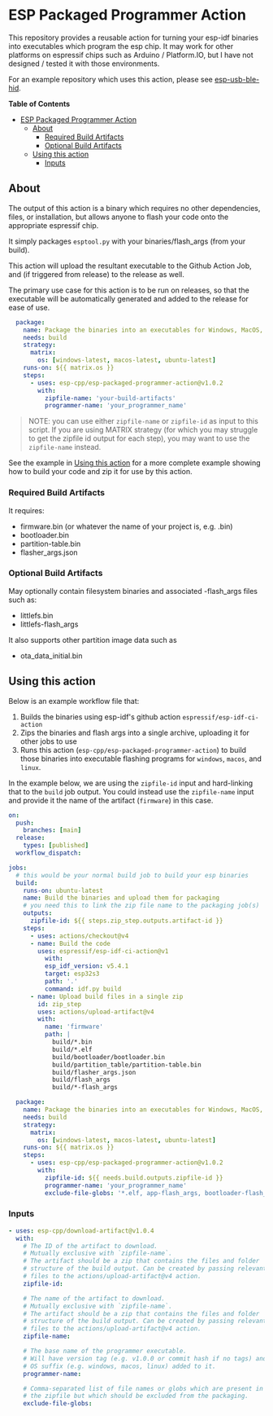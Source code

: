 # ESP Packaged Programmer Action

This repository provides a reusable action for turning your esp-idf binaries
into executables which program the esp chip. It may work for other platforms on
espressif chips such as Arduino / Platform.IO, but I have not designed / tested
it with those environments.

For an example repository which uses this action, please see
[esp-usb-ble-hid](https://github.com/finger563/esp-usb-ble-hid).

<!-- markdown-toc start - Don't edit this section. Run M-x markdown-toc-refresh-toc -->
**Table of Contents**

- [ESP Packaged Programmer Action](#esp-packaged-programmer-action)
  - [About](#about)
    - [Required Build Artifacts](#required-build-artifacts)
    - [Optional Build Artifacts](#optional-build-artifacts)
  - [Using this action](#using-this-action)
    - [Inputs](#inputs)

<!-- markdown-toc end -->

## About

The output of this action is a binary which requires no other dependencies,
files, or installation, but allows anyone to flash your code onto the
appropriate espressif chip.

It simply packages `esptool.py` with your binaries/flash_args (from your build).

This action will upload the resultant executable to the Github Action Job, and
(if triggered from release) to the release as well.

The primary use case for this action is to be run on releases, so that the
executable will be automatically generated and added to the release for ease of
use.

```yaml
  package:
    name: Package the binaries into an executables for Windows, MacOS, and Linux (Ubuntu)
    needs: build
    strategy:
      matrix:
        os: [windows-latest, macos-latest, ubuntu-latest]
    runs-on: ${{ matrix.os }}
    steps:
      - uses: esp-cpp/esp-packaged-programmer-action@v1.0.2
        with:
          zipfile-name: 'your-build-artifacts'
          programmer-name: 'your_programmer_name'
```

> NOTE: you can use either `zipfile-name` or `zipfile-id` as input to this
> script. If you are using MATRIX strategy (for which you may struggle to get
> the zipfile id output for each step), you may want to use the `zipfile-name`
> instead.

See the example in [Using this action](#using-this-action) for a more complete
example showing how to build your code and zip it for use by this action.

### Required Build Artifacts

It requires:
- firmware.bin (or whatever the name of your project is, e.g. <project-name>.bin)
- bootloader.bin
- partition-table.bin
- flasher_args.json

### Optional Build Artifacts

May optionally contain filesystem binaries and associated -flash_args files such as:
- littlefs.bin
- littlefs-flash_args

It also supports other partition image data such as
- ota_data_initial.bin

## Using this action

Below is an example workflow file that:

1. Builds the binaries using esp-idf's github action `espressif/esp-idf-ci-action`
2. Zips the binaries and flash args into a single archive, uploading it for other jobs to use
3. Runs this action (`esp-cpp/esp-packaged-programmer-action`) to build those
   binaries into executable flashing programs for `windows`, `macos`, and
   `linux`.

In the example below, we are using the `zipfile-id` input and hard-linking that
to the `build` job output. You could instead use the `zipfile-name` input and
provide it the name of the artifact (`firmware`) in this case.

```yaml
on: 
  push:
    branches: [main]
  release:
    types: [published]
  workflow_dispatch:

jobs:
  # this would be your normal build job to build your esp binaries
  build:
    runs-on: ubuntu-latest
    name: Build the binaries and upload them for packaging
    # you need this to link the zip file name to the packaging job(s)
    outputs:
      zipfile-id: ${{ steps.zip_step.outputs.artifact-id }}
    steps:
      - uses: actions/checkout@v4
      - name: Build the code
        uses: espressif/esp-idf-ci-action@v1
          with:
          esp_idf_version: v5.4.1
          target: esp32s3
          path: '.'
          command: idf.py build
      - name: Upload build files in a single zip
        id: zip_step
        uses: actions/upload-artifact@v4
        with:
          name: 'firmware'
          path: |
            build/*.bin
            build/*.elf
            build/bootloader/bootloader.bin
            build/partition_table/partition-table.bin
            build/flasher_args.json
            build/flash_args
            build/*-flash_args

  package:
    name: Package the binaries into an executables for Windows, MacOS, and Linux (Ubuntu)
    needs: build
    strategy:
      matrix:
        os: [windows-latest, macos-latest, ubuntu-latest]
    runs-on: ${{ matrix.os }}
    steps:
      - uses: esp-cpp/esp-packaged-programmer-action@v1.0.2
        with:
          zipfile-id: ${{ needs.build.outputs.zipfile-id }}
          programmer-name: 'your_programmer_name'
          exclude-file-globs: '*.elf, app-flash_args, bootloader-flash_args, partition-table-flash_args'
```

### Inputs

```yaml
- uses: esp-cpp/download-artifact@v1.0.4
  with:
    # The ID of the artifact to download. 
    # Mutually exclusive with `zipfile-name`. 
    # The artifact should be a zip that contains the files and folder 
    # structure of the build output. Can be created by passing relevant 
    # files to the actions/upload-artifact@v4 action.
    zipfile-id:

    # The name of the artifact to download. 
    # Mutually exclusive with `zipfile-name`. 
    # The artifact should be a zip that contains the files and folder 
    # structure of the build output. Can be created by passing relevant 
    # files to the actions/upload-artifact@v4 action.
    zipfile-name:

    # The base name of the programmer executable. 
    # Will have version tag (e.g. v1.0.0 or commit hash if no tags) and 
    # OS suffix (e.g. windows, macos, linux) added to it.
    programmer-name:

    # Comma-separated list of file names or globs which are present in 
    # the zipfile but which should be excluded from the packaging. 
    exclude-file-globs:
```
